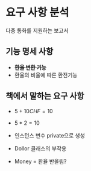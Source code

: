 # 요구 사항 분석

다중 통화를 지원하는 보고서

## 기능 명세 사항

- ~~**환율 변환 기능**~~
- 환율의 비율에 따른 환전기능


## 책에서 말하는 요구 사항

- $5 + 10CHF = 10$

- $5 * 2 = 10$

- 인스턴스 변수 private으로 생성

- Dollor 클래스의 부작용

- Money = 환율 반올림?